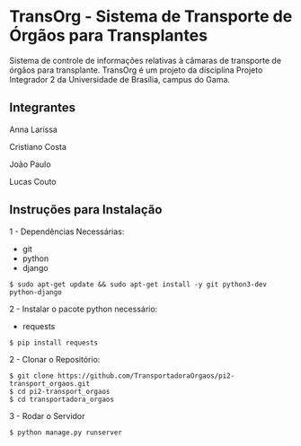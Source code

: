 TransOrg - Sistema de Transporte de Órgãos para Transplantes
========
Sistema de controle de informações relativas à câmaras de transporte de órgãos para transplante. TransOrg é um projeto da disciplina Projeto
Integrador 2 da Universidade de Brasília, campus do Gama.

Integrantes
-----------
Anna Larissa

Cristiano Costa

João Paulo

Lucas Couto

Instruções para Instalação
--------------------------

1 - Dependências Necessárias:

  * git
  * python
  * django

  ```
  $ sudo apt-get update && sudo apt-get install -y git python3-dev python-django
  ```
2 - Instalar o pacote python necessário:

 * requests
 
 ```
 $ pip install requests
 ```

2 - Clonar o Repositório:

```
$ git clone https://github.com/TransportadoraOrgaos/pi2-transport_orgaos.git
$ cd pi2-transport_orgaos
$ cd transportadora_orgaos
```

3 - Rodar o Servidor

 ```
 $ python manage.py runserver
 ```
